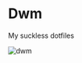 # Dwm
My suckless dotfiles

![dwm](https://github.com/autonomuscoder/Dwm/assets/112854891/d85cf08f-6d5e-4872-a174-6da2843d7f07)
